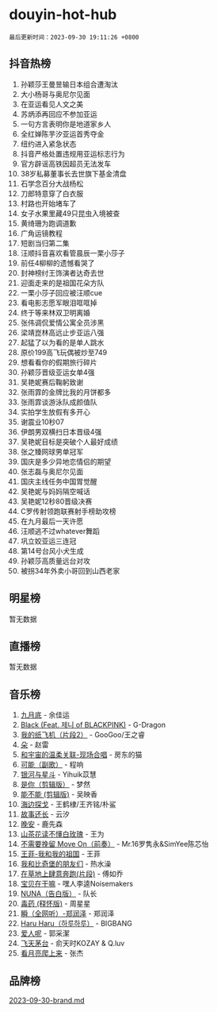 # douyin-hot-hub

`最后更新时间：2023-09-30 19:11:26 +0800`

## 抖音热榜

1. 孙颖莎王曼昱输日本组合遭淘汰
1. 大小杨哥与奥尼尔见面
1. 在亚运看见人文之美
1. 苏炳添再回应不参加亚运
1. 一句方言表明你是地道家乡人
1. 全红婵陈芋汐亚运首秀夺金
1. 纽约进入紧急状态
1. 抖音严格处置违规用亚运标志行为
1. 官方辟谣高铁因超员无法发车
1. 38岁私募董事长去世旗下基金清盘
1. 石学念百分大战杨松
1. 刀郎特意穿了白衣服
1. 村路也开始堵车了
1. 女子水果里藏49只昆虫入境被查
1. 黄绮珊为跑调道歉
1. 广角运镜教程
1. 短剧当归第二集
1. 汪顺抖音喜欢看管晨辰一栗小莎子
1. 前任4柳柳的遗憾看哭了
1. 封神榜纣王饰演者达奇去世
1. 迎面走来的是祖国花朵方队
1. 一栗小莎子回应被汪顺cue
1. 看电影志愿军眼泪哐哐掉
1. 终于等来林双卫明离婚
1. 张伟调侃爱情公寓全员涉黑
1. 梁靖崑林高远止步亚运八强
1. 起猛了以为看的是单人跳水
1. 原价199高飞玩偶被炒至749
1. 想看看你的假期旅行碎片
1. 孙颖莎晋级亚运女单4强
1. 吴艳妮赛后鞠躬致谢
1. 张雨霏的金牌比我的月饼都多
1. 张雨霏谈游泳队成颜值队
1. 实拍学生放假有多开心
1. 谢震业10秒07
1. 伊朗男双横扫日本晋级4强
1. 吴艳妮目标是突破个人最好成绩
1. 张之臻网球男单冠军
1. 国庆是多少异地恋情侣的期望
1. 张志磊与奥尼尔见面
1. 国庆主线任务中国胃觉醒
1. 吴艳妮与妈妈隔空喊话
1. 吴艳妮12秒80晋级决赛
1. C罗传射领跑联赛射手榜助攻榜
1. 在九月最后一天许愿
1. 汪顺逃不过whatever舞蹈
1. 巩立姣亚运三连冠
1. 第14号台风小犬生成
1. 孙颖莎高质量远台对攻
1. 被拐34年外卖小哥回到山西老家

## 明星榜

暂无数据

## 直播榜

暂无数据

## 音乐榜

1. [九月底](https://sf3-cdn-tos.douyinstatic.com/obj/tos-cn-ve-2774/oMfewG4PDTFhF8iz3OGQ7ABH5i6fCgnMaoCbzZ) - 余佳运
1. [Black (Feat. 제니 of BLACKPINK)](https://sf6-cdn-tos.douyinstatic.com/obj/tos-cn-ve-2774/2eb92e2debbe4fe0a552bc099aef7f28) - G-Dragon
1. [我的纸飞机（片段2）](https://sf3-cdn-tos.douyinstatic.com/obj/tos-cn-ve-2774/oM2ZrKcg2CD5AeRB2gkeXOFB1IxAGJdZPazYHf) - GooGoo/王之睿
1. [朵](https://sf3-cdn-tos.douyinstatic.com/obj/tos-cn-ve-2774/932f5bdfcd7c47b880525e92ab8a4999) - 赵雷
1. [和宇宙的温柔关联-现场合唱](https://sf3-cdn-tos.douyinstatic.com/obj/tos-cn-ve-2774/o0hONGDYQBgk0e5bqDeQOonVmncA6tC2nBwZLT) - 房东的猫
1. [可能（副歌）](https://sf3-cdn-tos.douyinstatic.com/obj/tos-cn-ve-2774/cde1731888894259b333569393c2fb51) - 程响
1. [银河与星斗](https://sf3-cdn-tos.douyinstatic.com/obj/tos-cn-ve-2774/3cc0bf5f0ef140f7b6743a631bcf3c58) - Yihuik苡慧
1. [是你（剪辑版）](https://sf6-cdn-tos.douyinstatic.com/obj/tos-cn-ve-2774/46019dae783c4c969944217fe1cfafc4) - 梦然
1. [能不能 (剪辑版)](https://sf3-cdn-tos.douyinstatic.com/obj/tos-cn-ve-2774/fc4a6c45b4a34277ba4088e1d7fdff98) - 吴映香
1. [海边探戈](https://sf6-cdn-tos.douyinstatic.com/obj/tos-cn-ve-2774/os9gE0VQCGqt6VQkZDyBBYvfSDY0QFe3vVmubn) - 王鹤棣/王齐铭/朴鲨
1. [故事还长](https://sf3-cdn-tos.douyinstatic.com/obj/tos-cn-ve-2774/30a26758c8594f0ab81ac675c33ee2c5) - 云汐
1. [晚安](https://sf6-cdn-tos.douyinstatic.com/obj/tos-cn-ve-2774/a724c5e224464218839820f4e4fd632f) - 鹿先森
1. [山茶花读不懂白玫瑰](https://sf3-cdn-tos.douyinstatic.com/obj/tos-cn-ve-2774/osfn8B7DktrRHEPJgPCfDbw7QDQEkwC16BxZg9) - 王为
1. [不需要挽留 Move On（前奏）](https://sf6-cdn-tos.douyinstatic.com/obj/tos-cn-ve-2774/ooCBhgCCkF4nExzQL9WZSUbitfA8IsDkgQIYhe) - Mr.16罗隽永&SimYee陈芯怡
1. [王菲-我和我的祖国](https://sf6-cdn-tos.douyinstatic.com/obj/tos-cn-ve-2774/3ef0f373017541e18566595c96123cab) - 王菲
1. [我和比奇堡的朋友们](https://sf6-cdn-tos.douyinstatic.com/obj/tos-cn-ve-2774/f0505db981ea4a6d91453a15924a82aa) - 热水澡
1. [在草地上肆意奔跑(片段)](https://sf3-cdn-tos.douyinstatic.com/obj/tos-cn-ve-2774/8831d494742f45dabdfa8adb8b817259) - 傅如乔
1. [宝贝在干嘛](https://sf6-cdn-tos.douyinstatic.com/obj/tos-cn-ve-2774/okW4hBCfJI5B2ZEgTCtikhMW7IafzNrBQIYkpJ) - 嘿人李逵Noisemakers
1. [NUNA（告白版）](https://sf3-cdn-tos.douyinstatic.com/obj/tos-cn-ve-2774/a65828cbd8ce41a78a430a58b49f4feb) - 队长
1. [毒药 (释怀版)](https://sf3-cdn-tos.douyinstatic.com/obj/tos-cn-ve-2774/oYILMEAzspdZBIzy4frJNB8ZHPHWAhiwowd4Ad) - 周星星
1. [瞬（全网听）-郑润泽](https://sf3-cdn-tos.douyinstatic.com/obj/tos-cn-ve-2774/o4Vb9eJZClCZTnRQYy0BRSeHGrDtrkrQgIBvQt) - 郑润泽
1. [Haru Haru（하루하루）](https://sf6-cdn-tos.douyinstatic.com/obj/tos-cn-ve-2774/940c04aa98154ee7bdbaaa2ad9f28aec) - BIGBANG
1. [爱人呢](https://sf6-cdn-tos.douyinstatic.com/obj/tos-cn-ve-2774/2041dc10f3c442f1992b439a00eaf2ba) - 郭采潔
1. [飞天茅台](https://sf3-cdn-tos.douyinstatic.com/obj/tos-cn-ve-2774/o4GhTV5kIuMWmC2Ai1WzNglssgBfQaqQCSLxUU) - 俞天时KOZAY & Q.luv
1. [看月亮爬上来](https://sf6-cdn-tos.douyinstatic.com/obj/tos-cn-ve-2774/356c324112764016b25295e535f2daf0) - 张杰

## 品牌榜

[2023-09-30-brand.md](2023-09-30-brand.md)
